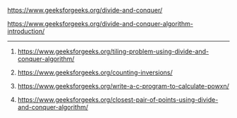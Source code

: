 https://www.geeksforgeeks.org/divide-and-conquer/

https://www.geeksforgeeks.org/divide-and-conquer-algorithm-introduction/

-----------------------------------------------------------------------------------------------------------------------

1) https://www.geeksforgeeks.org/tiling-problem-using-divide-and-conquer-algorithm/

2) https://www.geeksforgeeks.org/counting-inversions/

3) https://www.geeksforgeeks.org/write-a-c-program-to-calculate-powxn/

4) https://www.geeksforgeeks.org/closest-pair-of-points-using-divide-and-conquer-algorithm/

